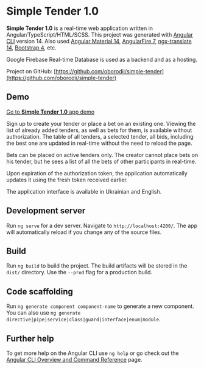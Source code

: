 # Simple Tender 1.0

**Simple Tender 1.0** is a real-time web application written in Angular/TypeScript/HTML/SCSS. 
This project was generated with [Angular CLI](https://github.com/angular/angular-cli) version 14. 
Also used 
[Angular Material 14](https://material.angular.io/), 
[AngularFire 7](https://github.com/angular/angularfire),
[ngx-translate 14](http://www.ngx-translate.com/),
[Bootstrap 4](https://getbootstrap.com/docs/4.6/getting-started/introduction/), 
etc.

Google Firebase Real-time Database is used as a backend and as a hosting.

Project on GitHub: [https://github.com/oborodii/simple-tender](https://github.com/oborodii/simple-tender)

## Demo
[Go to **Simple Tender 1.0** app demo](https://simpletender-aa98d.web.app/)

Sign up to create your tender or place a bet on an existing one. Viewing the list of already added tenders, as well as bets for them, is available without authorization. The table of all tenders, a selected tender, all bids, including the best one are updated in real-time without the need to reload the page.

Bets can be placed on active tenders only. The creator cannot place bets on his tender, but he sees a list of all the bets of other participants in real-time.

Upon expiration of the authorization token, the application automatically updates it using the fresh token received earlier.

The application interface is available in Ukrainian and English.


## Development server

Run `ng serve` for a dev server. Navigate to `http://localhost:4200/`. The app will automatically reload if you change any of the source files.


## Build

Run `ng build` to build the project. The build artifacts will be stored in the `dist/` directory. Use the `--prod` flag for a production build.


## Code scaffolding

Run `ng generate component component-name` to generate a new component. You can also use `ng generate directive|pipe|service|class|guard|interface|enum|module`.


## Further help

To get more help on the Angular CLI use `ng help` or go check out the [Angular CLI Overview and Command Reference](https://angular.io/cli) page.
